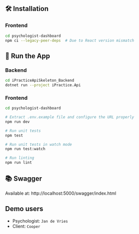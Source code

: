 ## 🛠️ Installation

### Frontend

```bash
cd psychologist-dashboard
npm ci --legacy-peer-deps  # Due to React version mismatch
```

## 🚀 Run the App

### Backend

```bash
cd iPracticeApiSkeleton_Backend
dotnet run --project iPractice.Api
```

### Frontend

```bash
cd psychologist-dashboard

# Extract .env.example file and configure the URL properly
npm run dev

# Run unit tests
npm test

# Run unit tests in watch mode
npm run test:watch

# Run linting
npm run lint
```

## 📚 Swagger

Available at: http://localhost:5000/swagger/index.html

## Demo users

- Psychologist: `Jan de Vries`
- Client: `Cooper`
